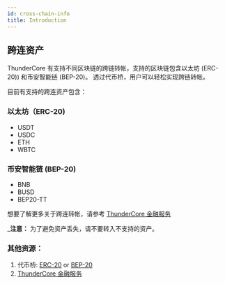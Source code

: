 ```yaml
---
id: cross-chain-info
title: Introduction
---
```


## 跨连资产
ThunderCore 有支持不同区块链的跨链转帐，支持的区块链包含以太坊 (ERC-20)) 和币安智能链 (BEP-20)。 透过代币桥，用户可以轻松实现跨链转帐。

目前有支持的跨连资产包含：
 
### 以太坊（ERC-20)
* USDT
* USDC
* ETH
* WBTC

### 币安智能链 (BEP-20)
* BNB
* BUSD
* BEP20-TT
	
想要了解更多关于跨连转帐，请参考 [ThunderCore 金融服务](https://support-center-cn.thundercore.com/docs/financial-service-landscape/)

_**注意：** 为了避免资产丢失，请不要转入不支持的资产。

### 其他资源：
1. 代币桥: [ERC-20](https://bridge.thundercore.com/eth/) or [BEP-20](https://bridge.thundercore.com/)
2. [ThunderCore 金融服务](https://support-center-cn.thundercore.com/docs/financial-service-landscape/)

